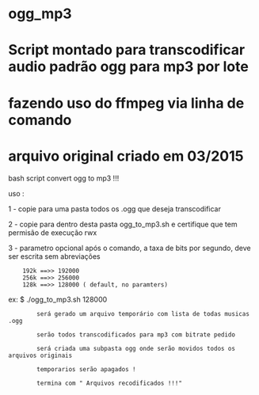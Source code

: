 # ogg_mp3
#
#			Script montado para transcodificar audio padrão ogg para mp3 por lote 
#		fazendo uso do ffmpeg via linha de comando
#
#  arquivo original criado em 03/2015

bash script convert ogg to mp3 !!!

uso :

1 - copie para uma pasta todos os .ogg que deseja transcodificar

2 - copie para dentro desta pasta ogg_to_mp3.sh e certifique que tem permisão de execução rwx

3 - parametro opcional após o comando, a taxa de bits por segundo, deve ser escrita sem abreviações
		
		192k ==>> 192000
		256k ==>> 256000
		128k ==>> 128000 ( default, no paramters)
	
	
ex: $ ./ogg_to_mp3.sh 128000 

			será gerado um arquivo temporário com lista de todas musicas .ogg
			
			serão todos transcodificados para mp3 com bitrate pedido
			
			será criada uma subpasta ogg onde serão movidos todos os arquivos originais
			
			temporarios serão apagados ! 

			termina com " Arquivos recodificados !!!"


